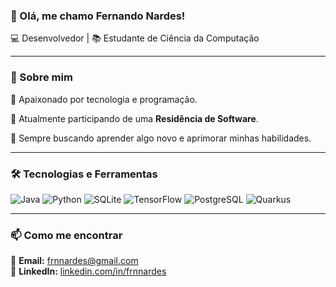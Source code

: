 ### 👋 Olá, me chamo Fernando Nardes!

💻 Desenvolvedor | 📚 Estudante de Ciência da Computação

---

### 🚀 Sobre mim

🎯 Apaixonado por tecnologia e programação.

📌 Atualmente participando de uma **Residência de Software**.

🌱 Sempre buscando aprender algo novo e aprimorar minhas habilidades.

---

### 🛠️ Tecnologias e Ferramentas

![Java](https://img.shields.io/badge/Java-%23ED8B00.svg?style=for-the-badge&logo=java&logoColor=white)
![Python](https://img.shields.io/badge/Python-3670A0?style=for-the-badge&logo=python&logoColor=white)
![SQLite](https://img.shields.io/badge/SQLite-%23003B57.svg?style=for-the-badge&logo=sqlite&logoColor=white)
![TensorFlow](https://img.shields.io/badge/TensorFlow-FF6F00?style=for-the-badge&logo=tensorflow&logoColor=white)
![PostgreSQL](https://img.shields.io/badge/PostgreSQL-316192?style=for-the-badge&logo=postgresql&logoColor=white)
![Quarkus](https://img.shields.io/badge/Quarkus-000000?style=for-the-badge&logo=quarkus)


---

### 📫 Como me encontrar

📩 **Email:** [frnnardes@gmail.com](mailto:frnnardes@gmail.com)  
💼 **LinkedIn:** [linkedin.com/in/frnnardes](https://www.linkedin.com/in/frnnardes/)  

